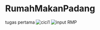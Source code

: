 # RumahMakanPadang
tugas pertama
![cici1](https://github.com/SuciWulan1004/RumahMakanPadang/assets/136911321/1f408ecc-f6d5-4489-941d-9769f413712e)
![input RMP](https://github.com/SuciWulan1004/RumahMakanPadang/assets/136911321/e3f2093a-a220-4be7-9245-958978269428)



